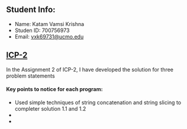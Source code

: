 ## Student Info:
- Name: Katam Vamsi Krishna
- Studen ID: 700756973
- Email: vxk69731@ucmo.edu

## [ICP-2](https://github.com/kvamsi7/mscs/blob/mscs_nn/CS5720-Neural%20Network%20and%20Deep%20Learning/Assignments/ICP-2/ICP-2.ipynb)
In the Assignment 2 of ICP-2, I have developed the solution for three problem statements

#### Key points to notice for each program:
  - Used simple techniques of string concatenation and string slicing to completer solution 1.1 and 1.2
  - 
  - 
